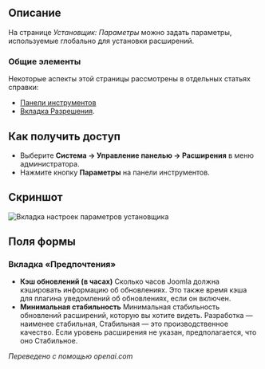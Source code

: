 <!-- Filename: Help4.x:Installer:_Options / Display title: Установщик: Параметры -->

## Описание

На странице *Установщик: Параметры* можно задать параметры, используемые глобально для 
установки расширений.

### Общие элементы

Некоторые аспекты этой страницы рассмотрены в отдельных статьях справки:

* [Панели инструментов](jdocmanual?article=help/common-elements/toolbars)
* [Вкладка Разрешения](jdocmanual?article=help/common-elements/edit-permissions).

## Как получить доступ

- Выберите **Система → Управление панелью → Расширения** в меню администратора.
- Нажмите кнопку **Параметры** на панели инструментов.

## Скриншот

![Вкладка настроек параметров установщика](../../../ru/images/extensions/installer-options-preferences-tab.png)

## Поля формы

### Вкладка «Предпочтения»

- **Кэш обновлений (в часах)** Сколько часов Joomla должна кэшировать
  информацию об обновлениях. Это также время кэша для плагина уведомлений об обновлениях, если он включен.
- **Минимальная стабильность** Минимальная стабильность обновлений расширений,
  которую вы хотите видеть. Разработка — наименее стабильная, Стабильная — это производственное качество. Если уровень расширения не указан, предполагается, что оно Стабильное.

*Переведено с помощью openai.com*

